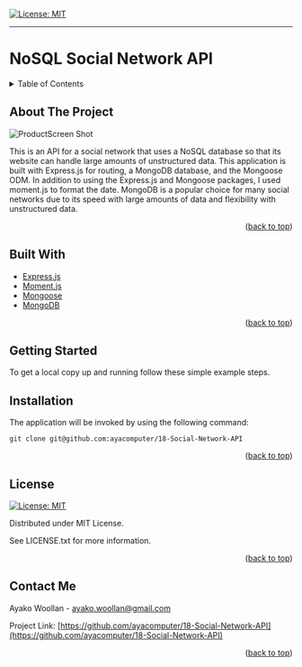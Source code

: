 
[![License: MIT](https://img.shields.io/badge/License-MIT-yellow.svg)](https://opensource.org/licenses/MIT)

---

# NoSQL Social Network API
<details>  
<summary>Table of Contents</summary>

<ol>
<li>
<a href="#about-the-project">About The Project</a></li>
<ul>
<li><a href="#built-with">Built With</a></li>
</ul>
</li>
<li>
<a href="#getting-started">Getting Started</a>
<ul>
<li><a href="#installation">Installation</a>
</ul>
</li>
<li><a href="#license">License</a></>
  
<li><a href="#contact">Contact</a></>
  
</ol>
  
</details>


## About The Project


![ProductScreen Shot](./assets/product.gif)


This is an API for a social network that uses a NoSQL database so that its website can handle large amounts of unstructured data. This application is built with Express.js for routing, a MongoDB database, and the Mongoose ODM. In addition to using the Express.js and Mongoose packages, I used moment.js to format the date. MongoDB is a popular choice for many social networks due to its speed with large amounts of data and flexibility with unstructured data.



<p align = "right">(<a href="#top">back to top</a>)</>

 ## Built With
* [Express.js](https://expressjs.com/) 
* [Moment.js](https://momentjs.com/) 
* [Mongoose](https://mongoosejs.com/) 
* [MongoDB](https://www.mongodb.com/)

<p align = "right"> (<a href="#top">back to top</a>)</>

## Getting Started

To get a local copy up and running follow these simple example steps.

 ## Installation

 The application will be invoked by using the following command:

`git clone git@github.com:ayacomputer/18-Social-Network-API`



<p align="right">(<a href="#top">back to top</a>)</>

## License

[![License: MIT](https://img.shields.io/badge/License-MIT-yellow.svg)](https://opensource.org/licenses/MIT)

Distributed under MIT License.

See LICENSE.txt for more information.

<p align ="right">(<a href="#top">back to top</a>)</>

 ## Contact Me

Ayako Woollan - ayako.woollan@gmail.com

Project Link: [https://github.com/ayacomputer/18-Social-Network-API](https://github.com/ayacomputer/18-Social-Network-API)

<p align="right">(<a href="#top">back to top</a>)</>
